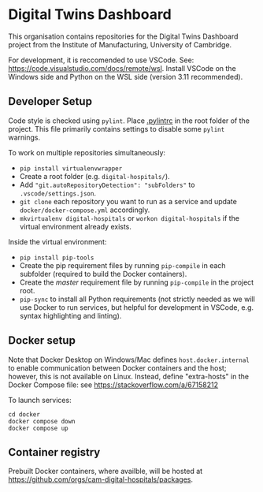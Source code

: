 # Digital Twins Dashboard

This organisation contains repositories for the Digital Twins Dashboard project from the Institute of Manufacturing,
University of Cambridge.

For development, it is reccomended to use VSCode.
See: https://code.visualstudio.com/docs/remote/wsl.
Install VSCode on the Windows side and Python on the WSL side (version 3.11 recommended).

## Developer Setup

Code style is checked using `pylint`.  Place [.pylintrc](https://github.com/cam-digital-hospitals/.github/blob/main/.pylintrc)
in the root folder of the project. This file primarily contains settings to disable
some `pylint` warnings.

To work on multiple repositories simultaneously:

- `pip install virtualenvwrapper`
- Create a root folder (e.g. `digital-hospitals/`).
- Add `"git.autoRepositoryDetection": "subFolders"` to `.vscode/settings.json`.
- `git clone` each repository you want to run as a service and update `docker/docker-compose.yml` accordingly.
- `mkvirtualenv digital-hospitals` or `workon digital-hospitals` if the virtual environment already exists.

Inside the virtual environment:

- `pip install pip-tools`
- Create the pip requirement files by running `pip-compile` in each subfolder (required to build the
  Docker containers).
- Create the *master* requirement file by running `pip-compile` in the project root.
- `pip-sync` to install all Python requirements (not strictly needed as we will use Docker to run services,
  but helpful for development in VSCode, e.g. syntax highlighting and linting).

## Docker setup

Note that Docker Desktop on Windows/Mac defines `host.docker.internal` to enable communication between
Docker containers and the host; however, this is not available on Linux.  Instead, define "extra-hosts"
in the Docker Compose file: see https://stackoverflow.com/a/67158212

To launch services:
```
cd docker
docker compose down
docker compose up
```

## Container registry

Prebuilt Docker containers, where availble, will be hosted at https://github.com/orgs/cam-digital-hospitals/packages.
